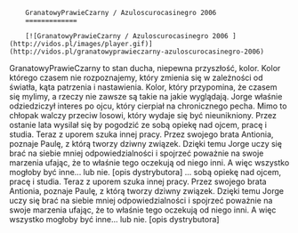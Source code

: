 
        GranatowyPrawieCzarny / Azuloscurocasinegro 2006 
        =============
        
        [![GranatowyPrawieCzarny / Azuloscurocasinegro 2006 ](http://vidos.pl/images/player.gif)](http://vidos.pl/granatowyprawieczarny-azuloscurocasinegro-2006)
        
        
 GranatowyPrawieCzarny to stan ducha, niepewna przyszłość, kolor. Kolor którego czasem nie rozpoznajemy, który zmienia się w zależności od światła, kąta patrzenia i nastawienia. Kolor, który przypomina, że czasem się mylimy, a rzeczy nie zawsze są takie na jakie wyglądają. Jorge właśnie odziedziczył interes po ojcu, który cierpiał na chronicznego pecha. Mimo to chłopak walczy przeciw losowi, który wydaje się być nieunikniony. Przez ostanie lata wysilał się by pogodzić ze sobą opiekę nad ojcem, pracę i studia. Teraz z uporem szuka innej pracy. Przez swojego brata Antionia, poznaje Paulę, z którą tworzy dziwny związek. Dzięki temu Jorge uczy się brać na siebie mniej odpowiedzialności i spojrzeć poważnie na swoje marzenia ufając, że to właśnie tego oczekują od niego inni. A więc wszystko mogłoby być inne... lub nie. [opis dystrybutora]  ... sobą opiekę nad ojcem, pracę i studia. Teraz z uporem szuka innej pracy. Przez swojego brata Antionia, poznaje Paulę, z którą tworzy dziwny związek. Dzięki temu Jorge uczy się brać na siebie mniej odpowiedzialności i spojrzeć poważnie na swoje marzenia ufając, że to właśnie tego oczekują od niego inni. A więc wszystko mogłoby być inne... lub nie. [opis dystrybutora]
    